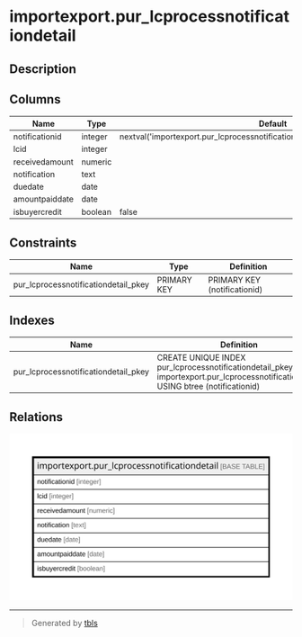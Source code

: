 # importexport.pur_lcprocessnotificationdetail

## Description

## Columns

| Name | Type | Default | Nullable | Children | Parents | Comment |
| ---- | ---- | ------- | -------- | -------- | ------- | ------- |
| notificationid | integer | nextval('importexport.pur_lcprocessnotificationdetail_notificationid_seq'::regclass) | false |  |  |  |
| lcid | integer |  | true |  |  |  |
| receivedamount | numeric |  | true |  |  |  |
| notification | text |  | true |  |  |  |
| duedate | date |  | true |  |  |  |
| amountpaiddate | date |  | true |  |  |  |
| isbuyercredit | boolean | false | true |  |  |  |

## Constraints

| Name | Type | Definition |
| ---- | ---- | ---------- |
| pur_lcprocessnotificationdetail_pkey | PRIMARY KEY | PRIMARY KEY (notificationid) |

## Indexes

| Name | Definition |
| ---- | ---------- |
| pur_lcprocessnotificationdetail_pkey | CREATE UNIQUE INDEX pur_lcprocessnotificationdetail_pkey ON importexport.pur_lcprocessnotificationdetail USING btree (notificationid) |

## Relations

![er](importexport.pur_lcprocessnotificationdetail.svg)

---

> Generated by [tbls](https://github.com/k1LoW/tbls)
